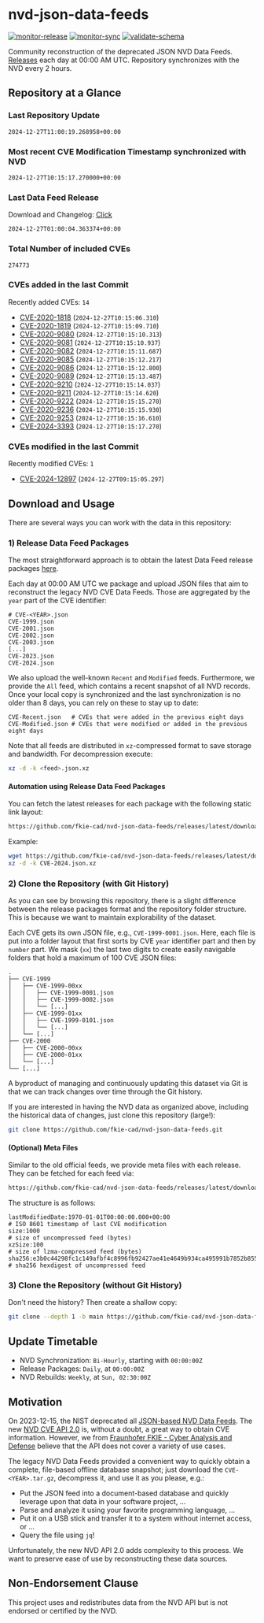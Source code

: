 # nvd-json-data-feeds

[![monitor-release](https://github.com/fkie-cad/nvd-json-data-feeds/actions/workflows/monitor_release.yml/badge.svg)](https://github.com/fkie-cad/nvd-json-data-feeds/actions/workflows/monitor_release.yml)
[![monitor-sync](https://github.com/fkie-cad/nvd-json-data-feeds/actions/workflows/monitor_sync.yml/badge.svg)](https://github.com/fkie-cad/nvd-json-data-feeds/actions/workflows/monitor_sync.yml)
[![validate-schema](https://github.com/fkie-cad/nvd-json-data-feeds/actions/workflows/validate_schema.yml/badge.svg)](https://github.com/fkie-cad/nvd-json-data-feeds/actions/workflows/validate_schema.yml)

Community reconstruction of the deprecated JSON NVD Data Feeds.
[Releases](https://github.com/fkie-cad/nvd-json-data-feeds/releases/latest) each day at 00:00 AM UTC.
Repository synchronizes with the NVD every 2 hours.

## Repository at a Glance

### Last Repository Update

```plain
2024-12-27T11:00:19.268958+00:00
```

### Most recent CVE Modification Timestamp synchronized with NVD

```plain
2024-12-27T10:15:17.270000+00:00
```

### Last Data Feed Release

Download and Changelog: [Click](https://github.com/fkie-cad/nvd-json-data-feeds/releases/latest)

```plain
2024-12-27T01:00:04.363374+00:00
```

### Total Number of included CVEs

```plain
274773
```

### CVEs added in the last Commit

Recently added CVEs: `14`

- [CVE-2020-1818](CVE-2020/CVE-2020-18xx/CVE-2020-1818.json) (`2024-12-27T10:15:06.310`)
- [CVE-2020-1819](CVE-2020/CVE-2020-18xx/CVE-2020-1819.json) (`2024-12-27T10:15:09.710`)
- [CVE-2020-9080](CVE-2020/CVE-2020-90xx/CVE-2020-9080.json) (`2024-12-27T10:15:10.313`)
- [CVE-2020-9081](CVE-2020/CVE-2020-90xx/CVE-2020-9081.json) (`2024-12-27T10:15:10.937`)
- [CVE-2020-9082](CVE-2020/CVE-2020-90xx/CVE-2020-9082.json) (`2024-12-27T10:15:11.687`)
- [CVE-2020-9085](CVE-2020/CVE-2020-90xx/CVE-2020-9085.json) (`2024-12-27T10:15:12.217`)
- [CVE-2020-9086](CVE-2020/CVE-2020-90xx/CVE-2020-9086.json) (`2024-12-27T10:15:12.800`)
- [CVE-2020-9089](CVE-2020/CVE-2020-90xx/CVE-2020-9089.json) (`2024-12-27T10:15:13.487`)
- [CVE-2020-9210](CVE-2020/CVE-2020-92xx/CVE-2020-9210.json) (`2024-12-27T10:15:14.037`)
- [CVE-2020-9211](CVE-2020/CVE-2020-92xx/CVE-2020-9211.json) (`2024-12-27T10:15:14.620`)
- [CVE-2020-9222](CVE-2020/CVE-2020-92xx/CVE-2020-9222.json) (`2024-12-27T10:15:15.270`)
- [CVE-2020-9236](CVE-2020/CVE-2020-92xx/CVE-2020-9236.json) (`2024-12-27T10:15:15.930`)
- [CVE-2020-9253](CVE-2020/CVE-2020-92xx/CVE-2020-9253.json) (`2024-12-27T10:15:16.610`)
- [CVE-2024-3393](CVE-2024/CVE-2024-33xx/CVE-2024-3393.json) (`2024-12-27T10:15:17.270`)


### CVEs modified in the last Commit

Recently modified CVEs: `1`

- [CVE-2024-12897](CVE-2024/CVE-2024-128xx/CVE-2024-12897.json) (`2024-12-27T09:15:05.297`)


## Download and Usage

There are several ways you can work with the data in this repository:

### 1) Release Data Feed Packages

The most straightforward approach is to obtain the latest Data Feed release packages [here](https://github.com/fkie-cad/nvd-json-data-feeds/releases/latest).

Each day at 00:00 AM UTC we package and upload JSON files that aim to reconstruct the legacy NVD CVE Data Feeds.
Those are aggregated by the `year` part of the CVE identifier:

```
# CVE-<YEAR>.json
CVE-1999.json
CVE-2001.json
CVE-2002.json
CVE-2003.json
[...]
CVE-2023.json
CVE-2024.json
```

We also upload the well-known `Recent` and `Modified` feeds.
Furthermore, we provide the `All` feed, which contains a recent snapshot of all NVD records.
Once your local copy is synchronized and the last synchronization is no older than 8 days, you can rely on these to stay up to date:

```plain
CVE-Recent.json   # CVEs that were added in the previous eight days
CVE-Modified.json # CVEs that were modified or added in the previous eight days
```

Note that all feeds are distributed in `xz`-compressed format to save storage and bandwidth.
For decompression execute:

```sh
xz -d -k <feed>.json.xz
```

#### Automation using Release Data Feed Packages

You can fetch the latest releases for each package with the following static link layout:

```sh
https://github.com/fkie-cad/nvd-json-data-feeds/releases/latest/download/CVE-<YEAR>.json.xz
```

Example:

```sh
wget https://github.com/fkie-cad/nvd-json-data-feeds/releases/latest/download/CVE-2024.json.xz
xz -d -k CVE-2024.json.xz
```

### 2) Clone the Repository (with Git History)

As you can see by browsing this repository, there is a slight difference between the release packages format and the repository folder structure.
This is because we want to maintain explorability of the dataset.

Each CVE gets its own JSON file, e.g., `CVE-1999-0001.json`.
Here, each file is put into a folder layout that first sorts by CVE `year` identifier part and then by `number` part.
We mask (`xx`) the last two digits to create easily navigable folders that hold a maximum of 100 CVE JSON files:

```plain
.
├── CVE-1999
│   ├── CVE-1999-00xx
│   │   ├── CVE-1999-0001.json
│   │   ├── CVE-1999-0002.json
│   │   └── [...]
│   ├── CVE-1999-01xx
│   │   ├── CVE-1999-0101.json
│   │   └── [...]
│   └── [...]
├── CVE-2000
│   ├── CVE-2000-00xx
│   ├── CVE-2000-01xx
│   └── [...]
└── [...]
```

A byproduct of managing and continuously updating this dataset via Git is that we can track changes over time through the Git history.

If you are interested in having the NVD data as organized above, including the historical data of changes, just clone this repository (large!):

```sh
git clone https://github.com/fkie-cad/nvd-json-data-feeds.git
```

#### (Optional) Meta Files

Similar to the old official feeds, we provide meta files with each release. They can be fetched for each feed via:

```sh
https://github.com/fkie-cad/nvd-json-data-feeds/releases/latest/download/CVE-<YEAR>.meta
```

The structure is as follows:

```plain
lastModifiedDate:1970-01-01T00:00:00.000+00:00                          # ISO 8601 timestamp of last CVE modification
size:1000                                                               # size of uncompressed feed (bytes)
xzSize:100                                                              # size of lzma-compressed feed (bytes)
sha256:e3b0c44298fc1c149afbf4c8996fb92427ae41e4649b934ca495991b7852b855 # sha256 hexdigest of uncompressed feed
```

### 3) Clone the Repository (without Git History)

Don't need the history? Then create a shallow copy:

```sh
git clone --depth 1 -b main https://github.com/fkie-cad/nvd-json-data-feeds.git
```


## Update Timetable

* NVD Synchronization: `Bi-Hourly`, starting with `00:00:00Z`
* Release Packages: `Daily`, at `00:00:00Z`
* NVD Rebuilds: `Weekly`, at `Sun, 02:30:00Z`


## Motivation

On 2023-12-15, the NIST deprecated all [JSON-based NVD Data Feeds](https://nvd.nist.gov/vuln/data-feeds#divRetirementBanner-1).
The new [NVD CVE API 2.0](https://nvd.nist.gov/developers/vulnerabilities) is, without a doubt, a great way to obtain CVE information.
However, we from [Fraunhofer FKIE - Cyber Analysis and Defense](https://www.fkie.fraunhofer.de/en/departments/cad.html) believe that the API does not cover a variety of use cases.

The legacy NVD Data Feeds provided a convenient way to quickly obtain a complete, file-based offline database snapshot; just download the `CVE-<YEAR>.tar.gz`, decompress it, and use it as you please, e.g.:

- Put the JSON feed into a document-based database and quickly leverage upon that data in your software project, ...
- Parse and analyze it using your favorite programming language, ...
- Put it on a USB stick and transfer it to a system without internet access, or ...
- Query the file using `jq`!

Unfortunately, the new NVD API 2.0 adds complexity to this process.
We want to preserve ease of use by reconstructing these data sources.

## Non-Endorsement Clause

This project uses and redistributes data from the NVD API but is not endorsed or certified by the NVD.